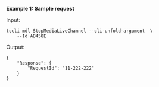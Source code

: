 **Example 1: Sample request**



Input: 

```
tccli mdl StopMediaLiveChannel --cli-unfold-argument  \
    --Id AB458E
```

Output: 
```
{
    "Response": {
        "RequestId": "11-222-222"
    }
}
```

